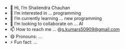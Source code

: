 - 👋 Hi, I’m Shailendra Chauhan
- 👀 I’m interested in ... programming
- 🌱 I’m currently learning ... new programming
- 💞️ I’m looking to collaborate on ... AI
- 📫 How to reach me ... @s.kumars50909@gmail.com
- 😄 Pronouns: ...
- ⚡ Fun fact: ...

<!---
skchauhan-library/skchauhan-library is a ✨ special ✨ repository because its `README.md` (this file) appears on your GitHub profile.
You can click the Preview link to take a look at your changes.
--->
